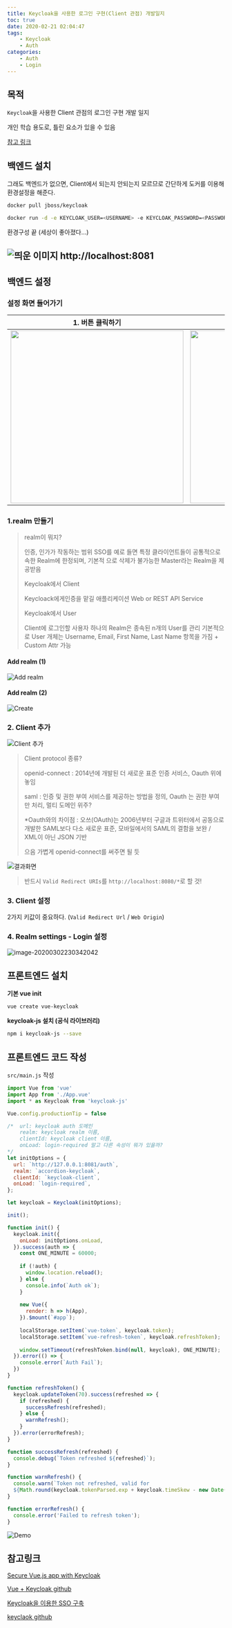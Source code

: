 ```yaml
---
title: Keycloak을 사용한 로그인 구현(Client 관점) 개발일지
toc: true
date: 2020-02-21 02:04:47
tags:
	- Keycloak
	- Auth
categories:
	- Auth
	- Login
---
```


## 목적

`Keycloak`을 사용한 Client 관점의 로그인 구현 개발 일지

개인 학습 용도로, 틀린 요소가 있을 수 있음

[참고 링크](https://medium.com/keycloak/secure-vue-js-app-with-keycloak-94814181e344)

## 백엔드 설치

그래도 백엔드가 없으면, Client에서 되는지 안되는지 모르므로 간단하게 도커를 이용해 환경설정을 해준다.

```sh
docker pull jboss/keycloak
```

```sh
docker run -d -e KEYCLOAK_USER=<USERNAME> -e KEYCLOAK_PASSWORD=<PASSWORD> -p 8081:8080 jboss/keycloak
```

환경구성 끝 (세상이 좋아졌다...)

## ![띄운 이미지 http://localhost:8081](https://raw.githubusercontent.com/taeuk-gang/save-image-repo/image/img/image-20200302222924356.png)

## 백엔드 설정

### 설정 화면 들어가기

|                       1. 버튼 클릭하기                       |                        2. 로그인 하기                        |
| :----------------------------------------------------------: | :----------------------------------------------------------: |
| <img src="https://raw.githubusercontent.com/taeuk-gang/save-image-repo/image/img/image-20200302223431929.png" width="400"> | <img src="https://raw.githubusercontent.com/taeuk-gang/save-image-repo/image/img/image-20200302224827885.png" width="400"> |



### 1.realm 만들기

> realm이 뭐지?
>
> 인증, 인가가 작동하는 범위
> SSO를 예로 들면 특정 클라이언트들이 공통적으로 속한 Realm에 한정되며, 기본적 으로 삭제가 불가능한 Master라는 Realm을 제공받음
>
> Keycloak에서 Client
>
> Keycloack에게인증을 맡길 애플리케이션
> Web or REST API Service
>
> Keycloak에서 User
>
> Client에 로그인할 사용자
> 하나의 Realm은 종속된 n개의 User를 관리
> 기본적으로 User 개체는 Username, Email, First Name, Last Name 항목을 가짐 + Custom Attr 가능

#### Add realm (1)

![Add realm](https://raw.githubusercontent.com/taeuk-gang/save-image-repo/image/img/image-20200302223544755.png)

#### Add realm (2)

![Create](https://raw.githubusercontent.com/taeuk-gang/save-image-repo/image/img/image-20200302223653898.png)

### 2. Client 추가

![Client 추가](https://raw.githubusercontent.com/taeuk-gang/save-image-repo/image/img/image-20200302225114776.png)

> Client protocol 종류?
>
> openid-connect : 2014년에 개발된 더 새로운 표준 인증 서비스, Oauth 위에 놓임
>
> saml : 인증 및 권한 부여 서비스를 제공하는 방법을 정의, Oauth 는 권한 부여만 처리, 멀티 도메인 위주?
>
> *Oauth와의 차이점 : 오쓰(OAuth)는 2006년부터 구글과 트위터에서 공동으로 개발한 SAML보다 다소 새로운 표준, 모바일에서의 SAML의 결함을 보완 / XML이 아닌 JSON 기반
>
> 으음 가볍게 openid-connect를 써주면 될 듯

![결과화면](https://raw.githubusercontent.com/taeuk-gang/save-image-repo/image/img/image-20200302233640462.png)

> 반드시 `Valid Redirect URIs`를 `http://localhost:8080/*`로 할 것! 

### 3. Client 설정

2가지 키값이 중요하다. (`Valid Redirect Url` / `Web Origin`) 

### 4. Realm settings - Login 설정

![image-20200302230342042](https://raw.githubusercontent.com/taeuk-gang/save-image-repo/image/img/image-20200302230342042.png)



## 프론트엔드 설치

**기본 vue init**

```bash
vue create vue-keycloak
```

**keycloak-js 설치 (공식 라이브러리)**

```bash
npm i keycloak-js --save
```

## 프론트엔드 코드 작성

`src/main.js` 작성

```js
import Vue from 'vue'
import App from './App.vue'
import * as Keycloak from 'keycloak-js'

Vue.config.productionTip = false

/* 	url: keycloak auth 도메인
	realm: keycloak realm 이름,
	clientId: keycloak client 이름,
	onLoad: login-required 말고 다른 속성이 뭐가 있을까?
*/
let initOptions = {
  url: `http://127.0.0.1:8081/auth`,
  realm: `accordion-keycloak`,
  clientId: `keycloak-client`,
  onLoad: `login-required`,
};

let keycloak = Keycloak(initOptions);

init();

function init() {
  keycloak.init({
    onLoad: initOptions.onLoad,
  }).success(auth => {
    const ONE_MINUTE = 60000;
  
    if (!auth) {
      window.location.reload();
    } else {
      console.info(`Auth ok`);
    }
  
    new Vue({
      render: h => h(App),
    }).$mount(`#app`);
  
    localStorage.setItem(`vue-token`, keycloak.token);
    localStorage.setItem(`vue-refresh-token`, keycloak.refreshToken);
  
    window.setTimeout(refreshToken.bind(null, keycloak), ONE_MINUTE);
  }).error(() => {
    console.error(`Auth Fail`);
  })
}

function refreshToken() {
  keycloak.updateToken(70).success(refreshed => {
    if (refreshed) {
      successRefresh(refreshed);
    } else {
      warnRefresh();
    }
  }).error(errorRefresh);
}

function successRefresh(refreshed) {
  console.debug(`Token refreshed ${refreshed}`);
}

function warnRefresh() {
  console.warn(`Token not refreshed, valid for 
  ${Math.round(keycloak.tokenParsed.exp + keycloak.timeSkew - new Date().getTime() / 1000)} seconds`);
}

function errorRefresh() {
  console.error('Failed to refresh token');
}
```

![Demo](https://raw.githubusercontent.com/taeuk-gang/save-image-repo/image/img/test.gif)

## 참고링크

[Secure Vue.js app with Keycloak](https://medium.com/keycloak/secure-vue-js-app-with-keycloak-94814181e344)

[Vue + Keycloak github](https://github.com/akoserwal/keycloak-integrations/tree/master/vue-keycloak)

[Keycloak을 이용한 SSO 구축](https://tech.socarcorp.kr/security/2019/07/31/keycloak-sso.html)

[keyclaok github](https://github.com/keycloak/keycloak)